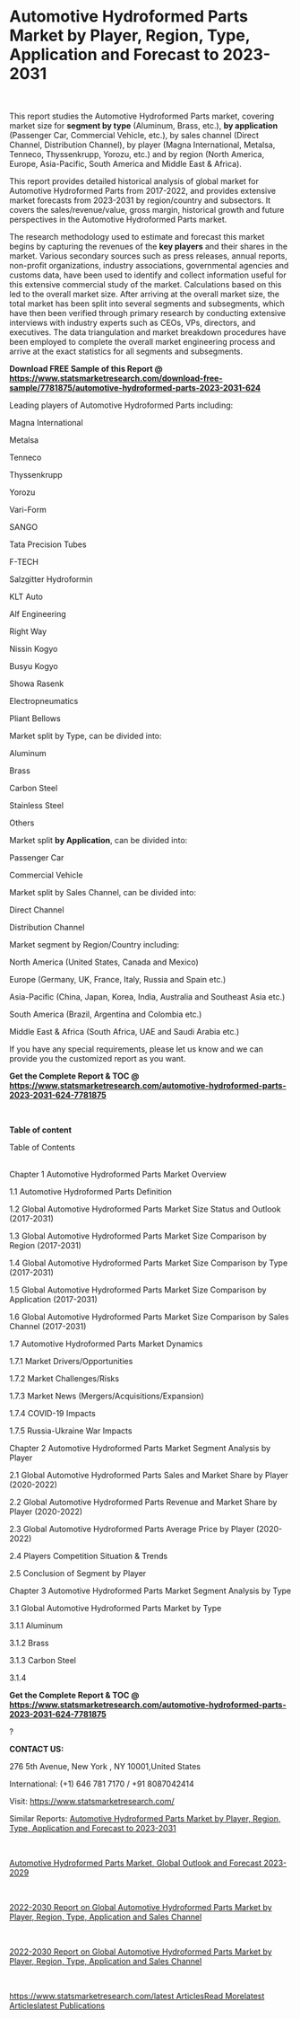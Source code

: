 <h1>Automotive Hydroformed Parts Market by Player, Region, Type, Application and Forecast to 2023-2031</h1><br/><p>This report studies the Automotive Hydroformed Parts market, covering market size for <strong>segment by type</strong> (Aluminum, Brass, etc.), <strong>by application</strong> (Passenger Car, Commercial Vehicle, etc.), by sales channel (Direct Channel, Distribution Channel), by player (Magna International, Metalsa, Tenneco, Thyssenkrupp, Yorozu, etc.) and by region (North America, Europe, Asia-Pacific, South America and Middle East & Africa).</p>
 
 
 
 <p>This report provides detailed historical analysis of global market for Automotive Hydroformed Parts from 2017-2022, and provides extensive market forecasts from 2023-2031 by region/country and subsectors. It covers the sales/revenue/value, gross margin, historical growth and future perspectives in the Automotive Hydroformed Parts market.</p>
 
 
 
 <p>The research methodology used to estimate and forecast this market begins by capturing the revenues of the <strong>key players</strong> and their shares in the market. Various secondary sources such as press releases, annual reports, non-profit organizations, industry associations, governmental agencies and customs data, have been used to identify and collect information useful for this extensive commercial study of the market. Calculations based on this led to the overall market size. After arriving at the overall market size, the total market has been split into several segments and subsegments, which have then been verified through primary research by conducting extensive interviews with industry experts such as CEOs, VPs, directors, and executives. The data triangulation and market breakdown procedures have been employed to complete the overall market engineering process and arrive at the exact statistics for all segments and subsegments.</p>
 
 
 
 <p><strong>Download FREE Sample of this Report @ <a href="https://www.statsmarketresearch.com/download-free-sample/7781875/automotive-hydroformed-parts-2023-2031-624">https://www.statsmarketresearch.com/download-free-sample/7781875/automotive-hydroformed-parts-2023-2031-624</a></strong></p>
 
 
 
 <p>Leading players of Automotive Hydroformed Parts including:</p>
 
 
 
 <p>Magna International</p>
 
 
 
 <p>Metalsa</p>
 
 
 
 <p>Tenneco</p>
 
 
 
 <p>Thyssenkrupp</p>
 
 
 
 <p>Yorozu</p>
 
 
 
 <p>Vari-Form</p>
 
 
 
 <p>SANGO</p>
 
 
 
 <p>Tata Precision Tubes</p>
 
 
 
 <p>F-TECH</p>
 
 
 
 <p>Salzgitter Hydroformin</p>
 
 
 
 <p>KLT Auto</p>
 
 
 
 <p>Alf Engineering</p>
 
 
 
 <p>Right Way</p>
 
 
 
 <p>Nissin Kogyo</p>
 
 
 
 <p>Busyu Kogyo</p>
 
 
 
 <p>Showa Rasenk</p>
 
 
 
 <p>Electropneumatics</p>
 
 
 
 <p>Pliant Bellows</p>
 
 
 
 <p>Market split by Type, can be divided into:</p>
 
 
 
 <p>Aluminum</p>
 
 
 
 <p>Brass</p>
 
 
 
 <p>Carbon Steel</p>
 
 
 
 <p>Stainless Steel</p>
 
 
 
 <p>Others</p>
 
 
 
 <p>Market split <strong>by Application</strong>, can be divided into:</p>
 
 
 
 <p>Passenger Car</p>
 
 
 
 <p>Commercial Vehicle</p>
 
 
 
 <p>Market split by Sales Channel, can be divided into:</p>
 
 
 
 <p>Direct Channel</p>
 
 
 
 <p>Distribution Channel</p>
 
 
 
 <p>Market segment by Region/Country including:</p>
 
 
 
 <p>North America (United States, Canada and Mexico)</p>
 
 
 
 <p>Europe (Germany, UK, France, Italy, Russia and Spain etc.)</p>
 
 
 
 <p>Asia-Pacific (China, Japan, Korea, India, Australia and Southeast Asia etc.)</p>
 
 
 
 <p>South America (Brazil, Argentina and Colombia etc.)</p>
 
 
 
 <p>Middle East & Africa (South Africa, UAE and Saudi Arabia etc.)</p>
 
 
 
 <p>If you have any special requirements, please let us know and we can provide you the customized report as you want.</p>
 
 
 
 <div><b>Get the Complete Report & TOC @ <a href="https://www.statsmarketresearch.com/automotive-hydroformed-parts-2023-2031-624-7781875">https://www.statsmarketresearch.com/automotive-hydroformed-parts-2023-2031-624-7781875</a></b></div>
 
 
 
 <p><br />
 
 <b>Table of content</b></p>
 
 
 
 <p>Table of Contents<br />
 
 <br />
 
 Chapter 1 Automotive Hydroformed Parts Market Overview<br />
 
 1.1 Automotive Hydroformed Parts Definition<br />
 
 1.2 Global Automotive Hydroformed Parts Market Size Status and Outlook (2017-2031)<br />
 
 1.3 Global Automotive Hydroformed Parts Market Size Comparison by Region (2017-2031)<br />
 
 1.4 Global Automotive Hydroformed Parts Market Size Comparison by Type (2017-2031)<br />
 
 1.5 Global Automotive Hydroformed Parts Market Size Comparison by Application (2017-2031)<br />
 
 1.6 Global Automotive Hydroformed Parts Market Size Comparison by Sales Channel (2017-2031)<br />
 
 1.7 Automotive Hydroformed Parts Market Dynamics<br />
 
 1.7.1 Market Drivers/Opportunities<br />
 
 1.7.2 Market Challenges/Risks<br />
 
 1.7.3 Market News (Mergers/Acquisitions/Expansion)<br />
 
 1.7.4 COVID-19 Impacts<br />
 
 1.7.5 Russia-Ukraine War Impacts<br />
 
 Chapter 2 Automotive Hydroformed Parts Market Segment Analysis by Player<br />
 
 2.1 Global Automotive Hydroformed Parts Sales and Market Share by Player (2020-2022)<br />
 
 2.2 Global Automotive Hydroformed Parts Revenue and Market Share by Player (2020-2022)<br />
 
 2.3 Global Automotive Hydroformed Parts Average Price by Player (2020-2022)<br />
 
 2.4 Players Competition Situation & Trends<br />
 
 2.5 Conclusion of Segment by Player<br />
 
 Chapter 3 Automotive Hydroformed Parts Market Segment Analysis by Type<br />
 
 3.1 Global Automotive Hydroformed Parts Market by Type<br />
 
 3.1.1 Aluminum<br />
 
 3.1.2 Brass<br />
 
 3.1.3 Carbon Steel<br />
 
 3.1.4</p>
 
 
 
 <div><b>Get the Complete Report & TOC @ <a href="https://www.statsmarketresearch.com/automotive-hydroformed-parts-2023-2031-624-7781875">https://www.statsmarketresearch.com/automotive-hydroformed-parts-2023-2031-624-7781875</a></b></div>
 
 
 
 <p>? </p>
 
 
 
 <p><b>CONTACT US:</b><br />
 
 276 5th Avenue, New York , NY 10001,United States<br />
 
 International: (+1) 646 781 7170 / +91 8087042414<br />
 
 Visit: <a href="https://www.statsmarketresearch.com/">https://www.statsmarketresearch.com/</a><br />
 
 Similar Reports: <a href="https://www.statsmarketresearch.com/automotive-hydroformed-parts-2023-2031-624-7781875">Automotive Hydroformed Parts Market by Player, Region, Type, Application and Forecast to 2023-2031 </a><br />
 
 <br />
 
 <a href="https://www.statsmarketresearch.com/automotive-hydroformed-parts-2023-2031-624-7781875">Automotive Hydroformed Parts Market, Global Outlook and Forecast 2023-2029</a><br />
 
 <br />
 
 <a href="https://www.statsmarketresearch.com/automotive-hydroformed-parts-2023-2031-624-7781875">2022-2030 Report on Global Automotive Hydroformed Parts Market by Player, Region, Type, Application and Sales Channel</a><br />
 
 <br />
 
 <a href="https://www.statsmarketresearch.com/automotive-hydroformed-parts-2023-2031-624-7781875">2022-2030 Report on Global Automotive Hydroformed Parts Market by Player, Region, Type, Application and Sales Channel</a><br />
 
 <br />
 
 <a href="https://gyeongbokgung.com">https://www.statsmarketresearch.com/</a><a href="https://hallyeomaritime.com">latest Articles</a><a href="https://jingwansa.com">Read More</a><a href="https://nguoiviet.jp/">latest Articles</a><a href="https://www.intelmarketresearch.com/">latest Publications</a></p>
